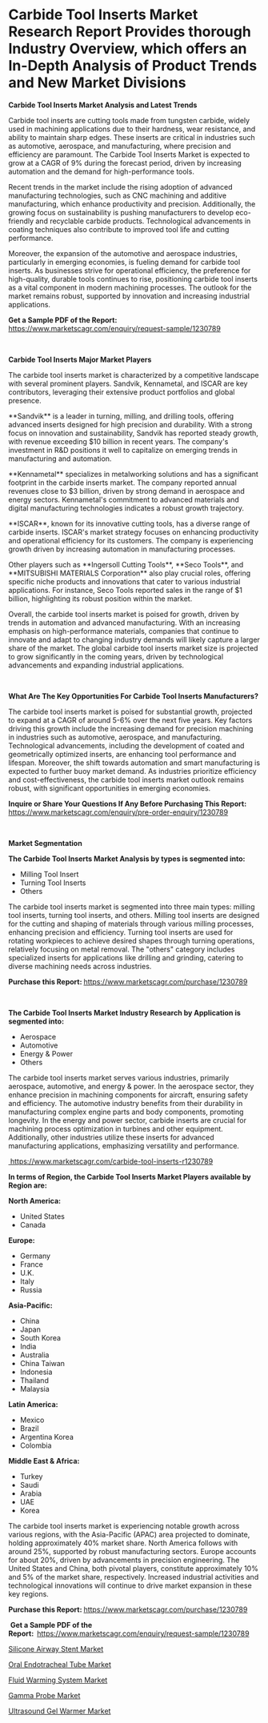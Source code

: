<p><h1>Carbide Tool Inserts Market Research Report Provides thorough Industry Overview, which offers an In-Depth Analysis of Product Trends and New Market Divisions</h1></p><p><strong>Carbide Tool Inserts Market Analysis and Latest Trends</strong></p>
<p><p>Carbide tool inserts are cutting tools made from tungsten carbide, widely used in machining applications due to their hardness, wear resistance, and ability to maintain sharp edges. These inserts are critical in industries such as automotive, aerospace, and manufacturing, where precision and efficiency are paramount. The Carbide Tool Inserts Market is expected to grow at a CAGR of 9% during the forecast period, driven by increasing automation and the demand for high-performance tools.</p><p>Recent trends in the market include the rising adoption of advanced manufacturing technologies, such as CNC machining and additive manufacturing, which enhance productivity and precision. Additionally, the growing focus on sustainability is pushing manufacturers to develop eco-friendly and recyclable carbide products. Technological advancements in coating techniques also contribute to improved tool life and cutting performance. </p><p>Moreover, the expansion of the automotive and aerospace industries, particularly in emerging economies, is fueling demand for carbide tool inserts. As businesses strive for operational efficiency, the preference for high-quality, durable tools continues to rise, positioning carbide tool inserts as a vital component in modern machining processes. The outlook for the market remains robust, supported by innovation and increasing industrial applications.</p></p>
<p><strong>Get a Sample PDF of the Report:&nbsp;</strong> <a href="https://www.marketscagr.com/enquiry/request-sample/1230789?utm_campaign=2517&utm_medium=2&utm_source=Github&utm_content=ia&utm_term=09042025&utm_id=carbide-tool-inserts">https://www.marketscagr.com/enquiry/request-sample/1230789</a></p>
<p>&nbsp;</p>
<p><strong>Carbide Tool Inserts Major Market Players</strong></p>
<p><p>The carbide tool inserts market is characterized by a competitive landscape with several prominent players. Sandvik, Kennametal, and ISCAR are key contributors, leveraging their extensive product portfolios and global presence.</p><p>**Sandvik** is a leader in turning, milling, and drilling tools, offering advanced inserts designed for high precision and durability. With a strong focus on innovation and sustainability, Sandvik has reported steady growth, with revenue exceeding $10 billion in recent years. The company's investment in R&D positions it well to capitalize on emerging trends in manufacturing and automation.</p><p>**Kennametal** specializes in metalworking solutions and has a significant footprint in the carbide inserts market. The company reported annual revenues close to $3 billion, driven by strong demand in aerospace and energy sectors. Kennametal's commitment to advanced materials and digital manufacturing technologies indicates a robust growth trajectory.</p><p>**ISCAR**, known for its innovative cutting tools, has a diverse range of carbide inserts. ISCAR's market strategy focuses on enhancing productivity and operational efficiency for its customers. The company is experiencing growth driven by increasing automation in manufacturing processes.</p><p>Other players such as **Ingersoll Cutting Tools**, **Seco Tools**, and **MITSUBISHI MATERIALS Corporation** also play crucial roles, offering specific niche products and innovations that cater to various industrial applications. For instance, Seco Tools reported sales in the range of $1 billion, highlighting its robust position within the market.</p><p>Overall, the carbide tool inserts market is poised for growth, driven by trends in automation and advanced manufacturing. With an increasing emphasis on high-performance materials, companies that continue to innovate and adapt to changing industry demands will likely capture a larger share of the market. The global carbide tool inserts market size is projected to grow significantly in the coming years, driven by technological advancements and expanding industrial applications.</p></p>
<p>&nbsp;</p>
<p><strong>What Are The Key Opportunities For Carbide Tool Inserts Manufacturers?</strong></p>
<p><p>The carbide tool inserts market is poised for substantial growth, projected to expand at a CAGR of around 5-6% over the next five years. Key factors driving this growth include the increasing demand for precision machining in industries such as automotive, aerospace, and manufacturing. Technological advancements, including the development of coated and geometrically optimized inserts, are enhancing tool performance and lifespan. Moreover, the shift towards automation and smart manufacturing is expected to further buoy market demand. As industries prioritize efficiency and cost-effectiveness, the carbide tool inserts market outlook remains robust, with significant opportunities in emerging economies.</p></p>
<p><strong>Inquire or Share Your Questions If Any Before Purchasing This Report:</strong> <a href="https://www.marketscagr.com/enquiry/pre-order-enquiry/1230789?utm_campaign=2517&utm_medium=2&utm_source=Github&utm_content=ia&utm_term=09042025&utm_id=carbide-tool-inserts">https://www.marketscagr.com/enquiry/pre-order-enquiry/1230789</a></p>
<p>&nbsp;</p>
<p><strong>Market Segmentation</strong></p>
<p><strong>The Carbide Tool Inserts Market Analysis by types is segmented into:</strong></p>
<p><ul><li>Milling Tool Insert</li><li>Turning Tool Inserts</li><li>Others</li></ul></p>
<p><p>The carbide tool inserts market is segmented into three main types: milling tool inserts, turning tool inserts, and others. Milling tool inserts are designed for the cutting and shaping of materials through various milling processes, enhancing precision and efficiency. Turning tool inserts are used for rotating workpieces to achieve desired shapes through turning operations, relatively focusing on metal removal. The "others" category includes specialized inserts for applications like drilling and grinding, catering to diverse machining needs across industries.</p></p>
<p><strong>Purchase this Report:&nbsp;</strong><a href="https://www.marketscagr.com/purchase/1230789?utm_campaign=2517&utm_medium=2&utm_source=Github&utm_content=ia&utm_term=09042025&utm_id=carbide-tool-inserts">https://www.marketscagr.com/purchase/1230789</a></p>
<p>&nbsp;</p>
<p><strong>The Carbide Tool Inserts Market Industry Research by Application is segmented into:</strong></p>
<p><ul><li>Aerospace</li><li>Automotive</li><li>Energy & Power</li><li>Others</li></ul></p>
<p><p>The carbide tool inserts market serves various industries, primarily aerospace, automotive, and energy & power. In the aerospace sector, they enhance precision in machining components for aircraft, ensuring safety and efficiency. The automotive industry benefits from their durability in manufacturing complex engine parts and body components, promoting longevity. In the energy and power sector, carbide inserts are crucial for machining process optimization in turbines and other equipment. Additionally, other industries utilize these inserts for advanced manufacturing applications, emphasizing versatility and performance.</p></p>
<p><a href="https://www.marketscagr.com/carbide-tool-inserts-r1230789?utm_campaign=2517&utm_medium=2&utm_source=Github&utm_content=ia&utm_term=09042025&utm_id=carbide-tool-inserts">&nbsp;https://www.marketscagr.com/carbide-tool-inserts-r1230789</a></p>
<p><strong>In terms of Region, the Carbide Tool Inserts Market Players available by Region are:</strong></p>
<p>
    <p> <strong> North America: </strong>
        <ul>
            <li>United States</li>
            <li>Canada</li>
        </ul>
        </p> 
    <p> <strong> Europe: </strong>
        <ul>
            <li>Germany</li>
            <li>France</li>
            <li>U.K.</li>
            <li>Italy</li>
            <li>Russia</li>
        </ul>
        </p> 
    <p> <strong> Asia-Pacific: </strong>
        <ul>
            <li>China</li>
            <li>Japan</li>
            <li>South Korea</li>
            <li>India</li>
            <li>Australia</li>
            <li>China Taiwan</li>
            <li>Indonesia</li>
            <li>Thailand</li>
            <li>Malaysia</li>
        </ul>
        </p> 
    <p> <strong> Latin America: </strong>
        <ul>
            <li>Mexico</li>
            <li>Brazil</li>
            <li>Argentina Korea</li>
            <li>Colombia</li>
        </ul>
        </p> 
    <p> <strong> Middle East & Africa: </strong>
        <ul>
            <li>Turkey</li>
            <li>Saudi</li>
            <li>Arabia</li>
            <li>UAE</li>
            <li>Korea</li>
        </ul>
    </p>
    </p>
<p><p>The carbide tool inserts market is experiencing notable growth across various regions, with the Asia-Pacific (APAC) area projected to dominate, holding approximately 40% market share. North America follows with around 25%, supported by robust manufacturing sectors. Europe accounts for about 20%, driven by advancements in precision engineering. The United States and China, both pivotal players, constitute approximately 10% and 5% of the market share, respectively. Increased industrial activities and technological innovations will continue to drive market expansion in these key regions.</p></p>
<p><strong>Purchase this Report: </strong><a href="https://www.marketscagr.com/purchase/1230789?utm_campaign=2517&utm_medium=2&utm_source=Github&utm_content=ia&utm_term=09042025&utm_id=carbide-tool-inserts">https://www.marketscagr.com/purchase/1230789</a></p>
<p>&nbsp;<strong>Get a Sample PDF of the Report:&nbsp;&nbsp;</strong><a href="https://www.marketscagr.com/enquiry/request-sample/1230789?utm_campaign=2517&utm_medium=2&utm_source=Github&utm_content=ia&utm_term=09042025&utm_id=carbide-tool-inserts">https://www.marketscagr.com/enquiry/request-sample/1230789</a></p>
<p><strong></strong></p>
<p><p><a href="https://www.linkedin.com/pulse/silicone-airway-stent-market-study-creating-business-bvc4c?utm_campaign=2517&utm_medium=2&utm_source=Github&utm_content=ia&utm_term=09042025&utm_id=carbide-tool-inserts">Silicone Airway Stent Market</a></p><p><a href="https://www.linkedin.com/pulse/projecting-growth-trajectory-oral-endotracheal-tube-mit5c?utm_campaign=2517&utm_medium=2&utm_source=Github&utm_content=ia&utm_term=09042025&utm_id=carbide-tool-inserts">Oral Endotracheal Tube Market</a></p><p><a href="https://www.linkedin.com/pulse/fluid-warming-system-market-evolution-regional-adaptations-innovation-tjndc?utm_campaign=2517&utm_medium=2&utm_source=Github&utm_content=ia&utm_term=09042025&utm_id=carbide-tool-inserts">Fluid Warming System Market</a></p><p><a href="https://www.linkedin.com/pulse/global-gamma-probe-marketacomprehensive-analysis-ggnyc?utm_campaign=2517&utm_medium=2&utm_source=Github&utm_content=ia&utm_term=09042025&utm_id=carbide-tool-inserts">Gamma Probe Market</a></p><p><a href="https://www.linkedin.com/pulse/ultrasound-gel-warmer-market-progressan-anticipated-compound-u8tzc?utm_campaign=2517&utm_medium=2&utm_source=Github&utm_content=ia&utm_term=09042025&utm_id=carbide-tool-inserts">Ultrasound Gel Warmer Market</a></p></p>
